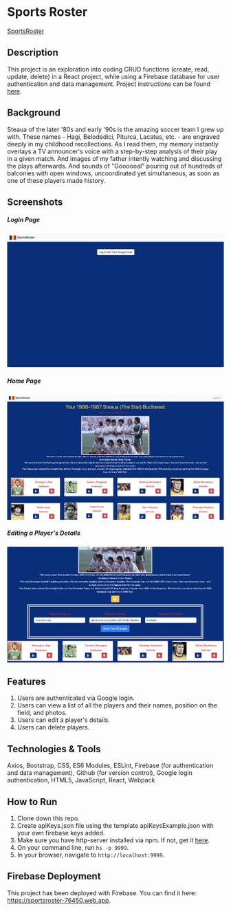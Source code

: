 # Sports Roster
[SportsRoster](https://sportsroster-76450.web.app)

## Description
This project is an exploration into coding CRUD functions (create, read, update, delete) in a React project, while using a Firebase database for user authentication and data management. Project instructions can be found [here](https://github.com/nss-nightclass-projects/exercise-vault/blob/master/REACT_sports_roster.md).

## Background
Steaua of the later '80s and early '90s is the amazing soccer team I grew up with. These names - Hagi, Belodedici, Piturca, Lacatus, etc. - are engraved deeply in my childhood recollections. As I read them, my memory instantly overlays a TV announcer's voice with a step-by-step analysis of their play in a given match. And images of my father intently watching and discussing the plays afterwards. And sounds of "Goooooal" pouring out of hundreds of balconies with open windows, uncoordinated yet simultaneous, as soon as one of these players made history. 

## Screenshots
##### Login Page
![Login Page](./screenshots-sports/login.png)

##### Home Page
![Home Page](./screenshots-sports/home.png)

##### Editing a Player's Details
![Edit Player](./screenshots-sports/edit_player.png)

## Features
1. Users are authenticated via Google login. 
1. Users can view a list of all the players and their names, position on the field, and photos.  
1. Users can edit a player's details. 
1. Users can delete players. 

## Technologies & Tools
Axios, Bootstrap, CSS, ES6 Modules, ESLint, Firebase (for authentication and data management), Github (for version control), Google login authentication, HTML5, JavaScript, React, Webpack

## How to Run
1. Clone down this repo.
1. Create apiKeys.json file using the template apiKeysExample.json with your own firebase keys added.
1. Make sure you have http-server installed via npm. If not, get it [here](https://www.npmjs.com/package/http-server).
1. On your command line, run `hs -p 9999`.
1. In your browser, navigate to `http://localhost:9999`.

## Firebase Deployment
This project has been deployed with Firebase. You can find it here: https://sportsroster-76450.web.app.


